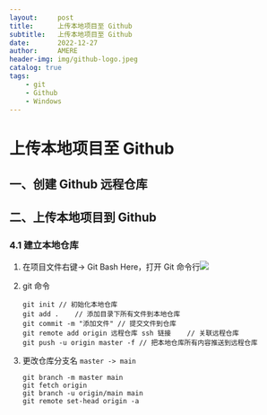 ```yaml
---
layout:     post
title:      上传本地项目至 Github
subtitle:   上传本地项目至 Github
date:       2022-12-27
author:     AMERE
header-img: img/github-logo.jpeg
catalog: true
tags:
    - git
    - Github
    - Windows
---
```


# 上传本地项目至 Github

## 一、创建 Github 远程仓库

## 二、上传本地项目到 Github

### 4.1 建立本地仓库

1. 在项目文件右键-> Git Bash Here，打开 Git 命令行![](C:/Users/weiqs/Desktop/SVB%E6%88%AA%E5%9B%BE/5.png)

2. git 命令

   ```shell
   git init	// 初始化本地仓库
   git add .	// 添加目录下所有文件到本地仓库
   git commit -m "添加文件"	// 提交文件到仓库
   git remote add origin 远程仓库 ssh 链接	// 关联远程仓库
   git push -u origin master -f	// 把本地仓库所有内容推送到远程仓库
   ```

3. 更改仓库分支名 `master -> main`

   ```shell
   git branch -m master main
   git fetch origin
   git branch -u origin/main main
   git remote set-head origin -a
   ```

   